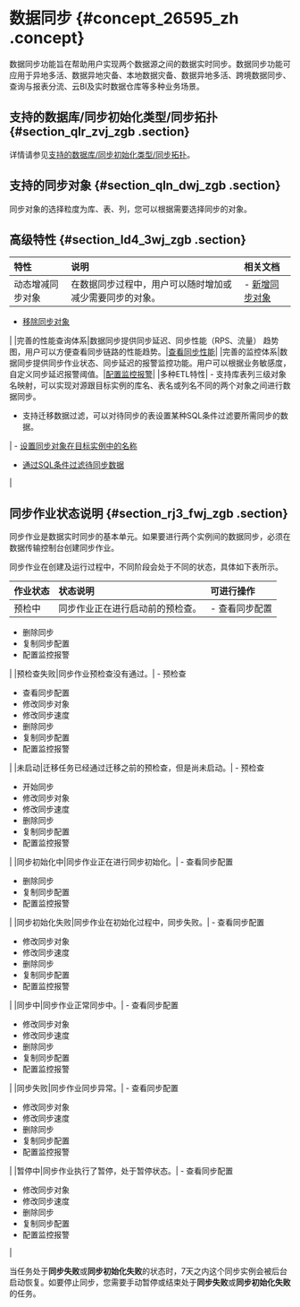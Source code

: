 # 数据同步 {#concept_26595_zh .concept}

数据同步功能旨在帮助用户实现两个数据源之间的数据实时同步。数据同步功能可应用于异地多活、数据异地灾备、本地数据灾备、数据异地多活、跨境数据同步、查询与报表分流、云BI及实时数据仓库等多种业务场景。

## 支持的数据库/同步初始化类型/同步拓扑 {#section_qlr_zvj_zgb .section}

详情请参见[支持的数据库/同步初始化类型/同步拓扑](../../../../cn.zh-CN/用户指南/实时同步/支持的数据库__同步初始化类型__同步拓扑.md#)。

## 支持的同步对象 {#section_qln_dwj_zgb .section}

同步对象的选择粒度为库、表、列，您可以根据需要选择同步的对象。

## 高级特性 {#section_ld4_3wj_zgb .section}

|特性|说明|相关文档|
|:-|:-|:---|
|动态增减同步对象|在数据同步过程中，用户可以随时增加或减少需要同步的对象。| -   [新增同步对象](../../../../cn.zh-CN/用户指南/实时同步/新增同步对象.md#)
-   [移除同步对象](../../../../cn.zh-CN/用户指南/实时同步/移除同步对象.md#)

 |
|完善的性能查询体系|数据同步提供同步延迟、同步性能（RPS、流量） 趋势图，用户可以方便查看同步链路的性能趋势。|[查看同步性能](../../../../cn.zh-CN/用户指南/实时同步/查看同步性能.md#)|
|完善的监控体系|数据同步提供同步作业状态、同步延迟的报警监控功能。用户可以根据业务敏感度，自定义同步延迟报警阈值。|[配置监控报警](../../../../cn.zh-CN/用户指南/实时同步/配置监控报警.md#)|
|多种ETL特性| -   支持库表列三级对象名映射，可以实现对源跟目标实例的库名、表名或列名不同的两个对象之间进行数据同步。
-   支持迁移数据过滤，可以对待同步的表设置某种SQL条件过滤要所需同步的数据。

 | -   [设置同步对象在目标实例中的名称](../../../../cn.zh-CN/用户指南/实时同步/设置同步对象在目标实例中的名称.md#)
-   [通过SQL条件过滤待同步数据](../../../../cn.zh-CN/用户指南/实时同步/通过SQL条件过滤待同步数据.md#)

 |

## 同步作业状态说明 {#section_rj3_fwj_zgb .section}

同步作业是数据实时同步的基本单元。如果要进行两个实例间的数据同步，必须在数据传输控制台创建同步作业。

同步作业在创建及运行过程中，不同阶段会处于不同的状态，具体如下表所示。

|作业状态|状态说明|可进行操作|
|:---|:---|:----|
|预检中|同步作业正在进行启动前的预检查。| -   查看同步配置
-   删除同步
-   复制同步配置
-   配置监控报警

 |
|预检查失败|同步作业预检查没有通过。| -   预检查
-   查看同步配置
-   修改同步对象
-   修改同步速度
-   删除同步
-   复制同步配置
-   配置监控报警

 |
|未启动|迁移任务已经通过迁移之前的预检查，但是尚未启动。| -   预检查
-   开始同步
-   修改同步对象
-   修改同步速度
-   删除同步
-   复制同步配置
-   配置监控报警

 |
|同步初始化中|同步作业正在进行同步初始化。| -   查看同步配置
-   删除同步
-   复制同步配置
-   配置监控报警

 |
|同步初始化失败|同步作业在初始化过程中，同步失败。| -   查看同步配置
-   修改同步对象
-   修改同步速度
-   删除同步
-   复制同步配置
-   配置监控报警

 |
|同步中|同步作业正常同步中。| -   查看同步配置
-   修改同步对象
-   修改同步速度
-   删除同步
-   复制同步配置
-   配置监控报警

 |
|同步失败|同步作业同步异常。| -   查看同步配置
-   修改同步对象
-   修改同步速度
-   删除同步
-   复制同步配置
-   配置监控报警

 |
|暂停中|同步作业执行了暂停，处于暂停状态。| -   查看同步配置
-   修改同步对象
-   修改同步速度
-   删除同步
-   复制同步配置
-   配置监控报警

 |

当任务处于**同步失败**或**同步初始化失败**的状态时，7天之内这个同步实例会被后台启动恢复。如要停止同步，您需要手动暂停或结束处于**同步失败**或**同步初始化失败**的任务。

